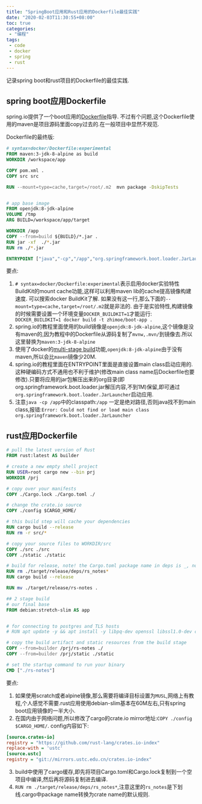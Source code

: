 ```yaml
---
title: "SpringBoot应用和Rust应用的Dockerfile最佳实践"
date: "2020-02-03T11:30:55+08:00"
toc: true
categories:
 - "编程"
tags:
 - code
 - docker
 - spring
 - rust
---
```

记录spring boot和rust项目的Dockerfile的最佳实践.
<!--more-->

## spring boot应用Dockerfile
spring.io提供了一个boot应用的[Dockerfile](https://spring.io/guides/topicals/spring-boot-docker)指导.
不过有个问题,这个Dockerfile使用的maven是项目源码里面copy过去的.在一般项目中显然不规范.

Dockerfile的最终版:
```Dockerfile
# syntax=docker/Dockerfile:experimental
FROM maven:3-jdk-8-alpine as build
WORKDIR /workspace/app

COPY pom.xml .
COPY src src

RUN --mount=type=cache,target=/root/.m2  mvn package -DskipTests


# app base image
FROM openjdk:8-jdk-alpine
VOLUME /tmp
ARG BUILD=/workspace/app/target

WORKDIR /app
COPY --from=build ${BUILD}/*.jar .
RUN jar -xf  ./*.jar
RUN rm ./*.jar

ENTRYPOINT ["java","-cp","/app","org.springframework.boot.loader.JarLauncher"]

```
要点:

1. `# syntax=docker/Dockerfile:experimental`表示启用docker实验特性BuildKit的mount cache功能,这样可以利用maven lib的cache提高镜像构建速度. 可以搜索docker BuildKit了解.
如果没有这一行,那么下面的`--mount=type=cache,target=/root/.m2`就是非法的. 由于是实验特性,构建镜像的时候需要设置一个环境变量`DOCKER_BUILDKIT=1`才能运行:` DOCKER_BUILDKIT=1 docker build -t zhimoe/boot-app .`
2. spring.io的教程里面使用的build镜像是`openjdk:8-jdk-alpine`,这个镜像是没有maven的,因为教程中的Dockerfile从源码复制了`mvnw,.mvn/`到镜像去.所以这里替换为`maven:3-jdk-8-alpine`
3. 使用了docker的[multi-stage build](https://docs.docker.com/develop/develop-images/multistage-build/)功能,`openjdk:8-jdk-alpine`由于没有maven,所以会比`maven`镜像少20M.
4. spring.io的教程里面在ENTRYPOINT里面是直接设置main class启动应用的. 这种硬编码方式不通用也不利于维护(修改main class name后Dockerfile也要修改).只要将应用的jar包解压出来的org目录(即org.springframework.boot.loader.jar解压内容,不到1M)保留,即可通过`org.springframework.boot.loader.JarLauncher`启动应用.
5. 注意`java -cp /app`中的classpath:`/app` 一定是绝对路径,否则java找不到main class,报错:`Error: Could not find or load main class org.springframework.boot.loader.JarLauncher`

## rust应用Dockerfile

```Dockerfile
# pull the latest version of Rust
FROM rust:latest AS builder

# create a new empty shell project
RUN USER=root cargo new --bin prj
WORKDIR /prj

# copy over your manifests
COPY ./Cargo.lock ./Cargo.toml ./

# change the crate.io source
COPY ./config $CARGO_HOME/

# this build step will cache your dependencies
RUN cargo build --release
RUN rm -r src/*

# copy your source files to WORKDIR/src
COPY ./src ./src
COPY ./static ./static

# build for release, note! the Cargo.toml package name in deps is _, not -
RUN rm ./target/release/deps/rs_notes*
RUN cargo build --release

RUN mv ./target/release/rs-notes .

## 2 stage build
# our final base
FROM debian:stretch-slim AS app


# for connecting to postgres and TLS hosts
# RUN apt update -y && apt install -y libpq-dev openssl libssl1.0-dev ca-certificates

# copy the build artifact and static resources from the build stage
COPY --from=builder /prj/rs-notes ./
COPY --from=builder /prj/static ./static

# set the startup command to run your binary
CMD ["./rs-notes"]

```

要点:
1. 如果使用scratch或者alpine镜像,那么需要将编译目标设置为`MUSL`,网络上有教程,个人感觉不需要.rust应用使用debian-slim基本在60M左右,只有spring boot应用镜像的一半大小.
2. 在国内由于网络问题,所以修改了cargo的crate.io mirror地址:`COPY ./config $CARGO_HOME/`. config内容如下:
```ini
[source.crates-io]
registry = "https://github.com/rust-lang/crates.io-index"
replace-with = 'ustc'
[source.ustc]
registry = "git://mirrors.ustc.edu.cn/crates.io-index"

```
3. build中使用了cargo缓存,即先将项目Cargo.toml和Cargo.lock复制到一个空项目中编译,然后再将源码复制进去编译.
4. `RUN rm ./target/release/deps/rs_notes*`,注意这里的`rs_notes`是下划线.cargo中package name转换为crate name的默认规则.